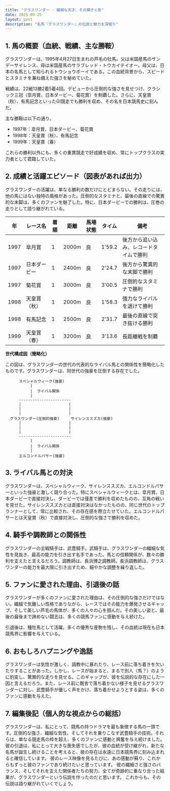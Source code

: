 ```yaml
---
title: "グラスワンダー - 繊細な天才、その輝きと影"
date: 2025-09-25
layout: post
description: "名馬『グラスワンダー』の伝説と魅力を深堀り"
---
```


## 1. 馬の概要（血統、戦績、主な勝鞍）

グラスワンダーは、1995年4月27日生まれの芦毛の牡馬。父は米国産馬のサンデーサイレンス、母は米国産馬のサラブレッド・トウカイテイオー。母父は、日本の名馬として知られるトウショウボーイである。この血統背景から、スピードとスタミナを兼ね備えた強さを秘めていた。

戦績は、22戦13勝2着5着4回。デビューから圧倒的な強さを見せつけ、クラシック三冠（皐月賞、日本ダービー、菊花賞）を制覇した。さらに、天皇賞（秋）、有馬記念といったGI競走でも勝利を収め、その名を日本競馬史に刻んだ。

主な勝鞍は以下の通り。

* 1997年：皐月賞、日本ダービー、菊花賞
* 1998年：天皇賞（秋）、有馬記念
* 1999年：天皇賞（春）

これらの勝利以外にも、多くの重賞競走で好成績を収め、常にトップクラスの実力者として君臨していた。


## 2. 成績と活躍エピソード（図表があれば出力）

グラスワンダーの活躍は、単なる勝利の数だけにとどまらない。その走りには、他の馬にはない独特の風格があった。圧倒的なスタミナと、最後の直線での驚異的な末脚は、多くのファンを魅了した。特に、日本ダービーでの勝利は、圧巻の走りとして語り継がれている。

| 年 | レース名          | 着順 | 距離 | 馬場状態 | タイム       | 備考                               |
|---|-----------------|-----|------|---------|------------|------------------------------------|
| 1997 | 皐月賞            | 1   | 2000m | 良       | 1'59.2     | 後方から追い込み、レコードタイムで勝利 |
| 1997 | 日本ダービー        | 1   | 2400m | 良       | 2'24.7     | 後方から驚異的な末脚で勝利        |
| 1997 | 菊花賞            | 1   | 3000m | 良       | 3'00.5     | 圧倒的なスタミナで勝利            |
| 1998 | 天皇賞（秋）        | 1   | 2000m | 良       | 1'58.3     | 強力なライバルを退けて勝利        |
| 1998 | 有馬記念          | 1   | 2500m | 良       | 2'31.7     | 最後の直線で突き抜ける勝利        |
| 1999 | 天皇賞（春）        | 1   | 3200m | 良       | 3'13.6     | 長距離戦を制覇                     |


**世代構成図（簡略化）**

この図は、グラスワンダーの世代の代表的なライバル馬との関係性を簡略化したものです。グラスワンダーは、同世代の強豪を圧倒する存在でした。

```
      スペシャルウィーク(強豪)
           |
           |  ライバル関係
           |
      -----------------------
      |                     |
      |                     |
      |                     |
  グラスワンダー(圧倒的強豪)     サイレンススズカ(強豪)
      |                     |
      |                     |
      |                     |
      -----------------------
           |
           |  ライバル関係
           |
      エルコンドルパサー(強豪)
```


## 3. ライバル馬との対決

グラスワンダーは、スペシャルウィーク、サイレンススズカ、エルコンドルパサーといった強豪と激しく競り合った。特にスペシャルウィークとは、皐月賞、日本ダービーで直接対決し、ダービーでは僅差で勝利を収めたものの、互角の戦いを見せた。サイレンススズカとは直接対決はなかったものの、同じ世代のトップランナーとして、常に比較され、その存在感を際立たせていた。エルコンドルパサーとは天皇賞（秋）で直接対決し、圧倒的な強さで勝利を収めた。


## 4. 騎手や調教師との関係性

グラスワンダーの主戦騎手は、武豊騎手。武騎手は、グラスワンダーの繊細な気性を見抜き、最高の能力を引き出す名手であった。馬との信頼関係が、数々の勝利を支えたと言えるだろう。調教師は、長浜博之調教師。長浜調教師は、グラスワンダーの能力を最大限に引き出すため、細やかな調整を繰り返した。


## 5. ファンに愛された理由、引退後の話

グラスワンダーが多くのファンに愛された理由は、その圧倒的な強さだけではない。繊細で気難しい性格でありながら、レースではその能力を爆発させるギャップ、そして美しい芦毛の馬体が、多くの人々の心を掴んだ。その美しい姿と、最後の最後まで諦めない闘志は、多くの競馬ファンに感動を与え続けた。

引退後は、種牡馬として活躍。多くの優秀な産駒を残し、その血統は現在も日本競馬界に影響を与えている。


## 6. おもしろハプニングや逸話

グラスワンダーは気性が激しく、調教中に暴れたり、レース前に落ち着きを欠いたりすることがあった。しかし、レースが始まると、まるで別人（馬？）のように豹変し、驚異的な走りを見せる。このギャップが、彼を伝説的な存在にした一因と言えるだろう。また、レース前に厩舎で落ち着かない様子を見せるグラスワンダーに対し、武豊騎手が優しく声をかけ、落ち着かせようとする姿は、多くのファンに感動を与えた。


## 7. 編集後記（個人的な視点からの総括）

グラスワンダーは、私にとって、競馬の持つドラマを最も象徴する馬の一頭です。圧倒的な強さ、繊細な気性、そしてそれを乗りこなす武豊騎手の技術。それらは、単なる競走馬の枠を超え、多くのファンに感動と興奮を与え続けました。彼の引退は、私にとって大きな喪失感でしたが、彼の血統が受け継がれ、新たな名馬が誕生し続けることを考えると、彼の存在は永遠に日本競馬界に刻み込まれると確信しています。  彼のレース映像を見るたびに、あの感動が蘇り、これからもずっと彼のファンであり続けたいと思っています。  彼の繊細さと強さのバランス、そしてそれを支えた関係者たちの努力、全てが奇跡的に重なり合った結果が、グラスワンダーという伝説を作ったのだと思います。  これからも、その伝説は語り継がれていくでしょう。
